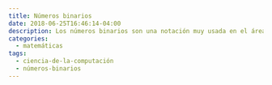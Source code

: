 ```yaml
---
title: Números binarios
date: 2018-06-25T16:46:14-04:00
description: Los números binarios son una notación muy usada en el área de la computación y la electrónica.
categories:
  - matemáticas
tags:
  - ciencia-de-la-computación
  - números-binarios
---
```


